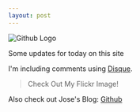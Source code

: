 ```yaml
---
layout: post
---
```


![Github Logo](https://farm8.staticflickr.com/7541/16333491921_f281b82d38_m.jpg)

Some updates for today on this site

I'm including comments using [Disque](http://www.disqus.com).

 > Check Out My Flickr Image!
 
Also check out Jose's Blog: [Github](http://www.joseAi.github.io)
